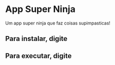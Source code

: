 # App Super Ninja

Um app super ninja que faz coisas supimpasticas!

## Para instalar, digite

## Para executar, digite
